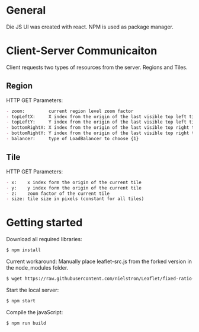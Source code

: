 # General
Die JS UI was created with react.
NPM is used as package manager.

# Client-Server Communicaiton
Client requests two types of resources from the server. Regions and
Tiles.

## Region
HTTP GET Parameters:

```markdown
- zoom:         current region level zoom factor
- topLeftX:     X index from the origin of the last visible top left tile
- topLeftY:     Y index from the origin of the last visible top left tile
- bottomRightX: X index from the origin of the last visible top right tile
- bottomRightY: Y index from the origin of the last visible top right tile
- balancer:     type of LoadBalancer to choose {1}
```

## Tile

HTTP GET Parameters:

```markdown
- x:    x index form the origin of the current tile
- y:    y index form the origin of the current tile
- z:    zoom factor of the current tile 
- size: tile size in pixels (constant for all tiles)
```

# Getting started
Download all required libraries:

```bash
$ npm install
```

Current workaround:
Manually place leaflet-src.js from the forked version in the node_modules folder.
```bash
$ wget https://raw.githubusercontent.com/nielstron/Leaflet/fixed-ratio-selection-rectangle-build/dist/leaflet-src.js -O ./node_modules/leaflet/dist/leaflet-src.js
```

Start the local server:

```bash
$ npm start
```

Compile the javaScript:

```bash
$ npm run build
```
